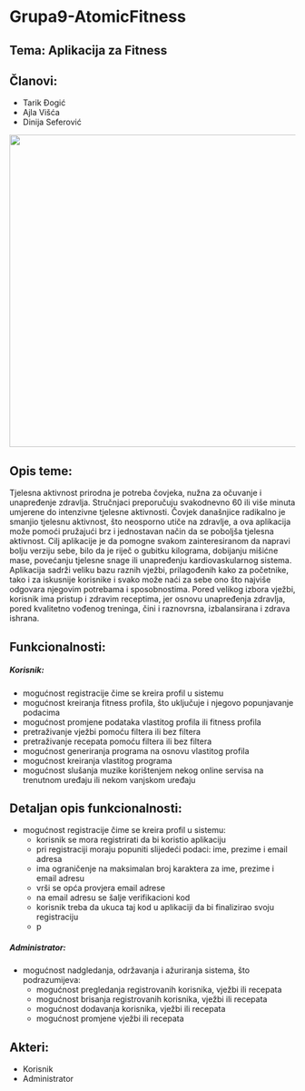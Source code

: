 
# Grupa9-AtomicFitness
## Tema: Aplikacija za Fitness
## Članovi:
* Tarik Đogić 
* Ajla Višća 
* Dinija Seferović 

<p align="center">
<img src="https://user-images.githubusercontent.com/64585658/111088792-35575000-8529-11eb-9afe-ae09d0769559.jpg" width="550">
</p>

## Opis teme:
Tjelesna aktivnost prirodna je potreba čovjeka, nužna za očuvanje i unapređenje zdravlja. 
Stručnjaci preporučuju svakodnevno 60 ili više minuta umjerene do intenzivne tjelesne aktivnosti.
Čovjek današnjice radikalno je smanjio tjelesnu aktivnost, što neosporno utiče na zdravlje, a ova aplikacija može pomoći pružajući brz i jednostavan način da se poboljša tjelesna aktivnost. Cilj aplikacije je da pomogne svakom zainteresiranom da napravi bolju verziju sebe, bilo da je riječ o gubitku kilograma, dobijanju mišićne mase, povećanju tjelesne snage ili unapređenju kardiovaskularnog sistema. Aplikacija sadrži veliku bazu raznih vježbi, prilagođenih kako za početnike, tako i za iskusnije korisnike i svako može naći za sebe ono što najviše odgovara njegovim potrebama i sposobnostima. Pored velikog izbora vježbi, korisnik ima pristup i zdravim receptima, jer osnovu unapređenja zdravlja, pored  kvalitetno vođenog treninga, čini i raznovrsna, izbalansirana i zdrava ishrana.

## Funkcionalnosti:
##### Korisnik:
- mogućnost registracije čime se kreira profil u sistemu
- mogućnost kreiranja fitness profila, što uključuje i njegovo popunjavanje podacima
- mogućnost promjene podataka vlastitog profila ili fitness profila
- pretraživanje vježbi pomoću filtera ili bez filtera
- pretraživanje recepata pomoću filtera ili bez filtera
- mogućnost generiranja programa na osnovu vlastitog profila
- mogućnost kreiranja vlastitog programa
- mogućnost slušanja muzike korištenjem nekog online servisa na trenutnom uređaju ili nekom vanjskom uređaju

## Detaljan opis funkcionalnosti:
- mogućnost registracije čime se kreira profil u sistemu:
    - korisnik se mora registrirati da bi koristio aplikaciju
    - pri registraciji moraju popuniti slijedeći podaci: ime, prezime i email adresa
    - ima ograničenje na maksimalan broj karaktera za ime, prezime i email adresu
    - vrši se opća provjera email adrese
    - na email adresu se šalje verifikacioni kod 
    - korisnik treba da ukuca taj kod u aplikaciji da bi finalizirao svoju registraciju
    - p

##### Administrator:
- mogućnost nadgledanja, održavanja i ažuriranja sistema, što podrazumijeva:
    - mogućnost pregledanja registrovanih korisnika, vježbi ili recepata
    - mogućnost brisanja registrovanih korisnika, vježbi ili recepata
    - mogućnost dodavanja korisnika, vježbi ili recepata
    - mogućnost promjene vježbi ili recepata

## Akteri:
- Korisnik
- Administrator
